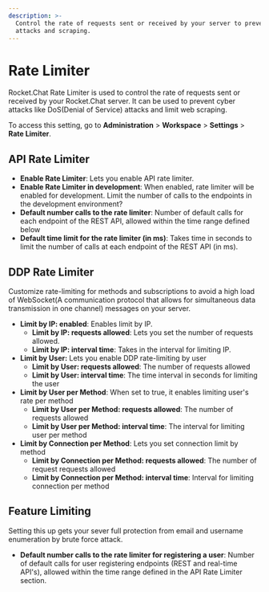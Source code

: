 ```yaml
---
description: >-
  Control the rate of requests sent or received by your server to prevent cyber
  attacks and scraping.
---
```


# Rate Limiter

Rocket.Chat Rate Limiter is used to control the rate of requests sent or received by your Rocket.Chat server. It can be used to prevent cyber attacks like DoS(Denial of Service) attacks and limit web scraping.

To access this setting, go to **Administration** > **Workspace** > **Settings** > **Rate Limiter**.

## API Rate Limiter <a href="#9f0duy7a3no" id="9f0duy7a3no"></a>

* **Enable Rate Limiter**: Lets you enable API rate limiter.
* **Enable Rate Limiter in development**: When enabled, rate limiter will be enabled for development. Limit the number of calls to the endpoints in the development environment?
* **Default number calls to the rate limiter**: Number of default calls for each endpoint of the REST API, allowed within the time range defined below
* **Default time limit for the rate limiter (in ms)**: Takes time in seconds to limit the number of calls at each endpoint of the REST API (in ms).

## DDP Rate Limiter <a href="#ikikwb84ti" id="ikikwb84ti"></a>

Customize rate-limiting for methods and subscriptions to avoid a high load of WebSocket(A communication protocol that allows for simultaneous data transmission in one channel) messages on your server.

* **Limit by IP: enabled**: Enables limit by IP.
  * **Limit by IP: requests allowed**: Lets you set the number of requests allowed.
  * **Limit by IP: interval time**: Takes in the interval for limiting IP.
* **Limit by User:** Lets you enable DDP rate-limiting by user
  * **Limit by User: requests allowed**: The number of requests allowed
  * **Limit by User: interval time**: The time interval in seconds for limiting the user
* **Limit by User per Method**: When set to true, it enables limiting user's rate per method
  * **Limit by User per Method: requests allowed**: The number of requests allowed
  * **Limit by User per Method: interval time**: The interval for limiting user per method
* **Limit by Connection per Method**: Lets you set connection limit by method
  * **Limit by Connection per Method: requests allowed**: The number of request requests allowed
  * **Limit by Connection per Method: interval time**: Interval for limiting connection per method

## Feature Limiting

Setting this up gets your sever full protection from email and username enumeration by brute force attack.

* **Default number calls to the rate limiter for registering a user**: Number of default calls for user registering endpoints (REST and real-time API's), allowed within the time range defined in the API Rate Limiter section.
